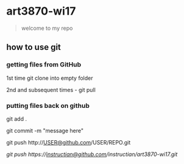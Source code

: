 # art3870-wi17

> welcome to my repo

## how to use git

### getting files from GitHub

1st time git clone into empty folder

2nd and subsequent times  - git pull

### putting files back on github

git add .

git commit -m "message here"

git push http://USER@github.com/USER/REPO.git

_git push https://instructian@github.com/instructian/art3870-wi17.git_
